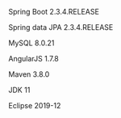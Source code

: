 Spring Boot 2.3.4.RELEASE

Spring data JPA 2.3.4.RELEASE

MySQL 8.0.21

AngularJS 1.7.8

Maven 3.8.0

JDK 11

Eclipse 2019-12
